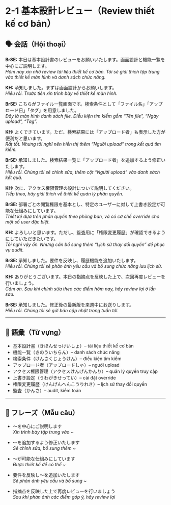 # 2-1 基本設計レビュー（Review thiết kế cơ bản）

## 🗣️ 会話（Hội thoại）

**BrSE:** 本日は基本設計書のレビューをお願いいたします。画面設計と機能一覧を中心にご説明します。  
*Hôm nay xin nhờ review tài liệu thiết kế cơ bản. Tôi sẽ giải thích tập trung vào thiết kế màn hình và danh sách chức năng.*  

**KH:** 承知しました。まずは画面設計からお願いします。  
*Hiểu rồi. Trước tiên xin trình bày về thiết kế màn hình.*  

**BrSE:** こちらがファイル一覧画面です。検索条件として「ファイル名」「アップロード日」「タグ」を用意しました。  
*Đây là màn hình danh sách file. Điều kiện tìm kiếm gồm “Tên file”, “Ngày upload”, “Tag”.*  

**KH:** よくできています。ただ、検索結果には「アップロード者」も表示した方が便利だと思います。  
*Rất tốt. Nhưng tôi nghĩ nên hiển thị thêm “Người upload” trong kết quả tìm kiếm.*  

**BrSE:** 承知しました。検索結果一覧に「アップロード者」を追加するよう修正いたします。  
*Hiểu rồi. Chúng tôi sẽ chỉnh sửa, thêm cột “Người upload” vào danh sách kết quả.*  

**KH:** 次に、アクセス権限管理の設計について説明してください。  
*Tiếp theo, hãy giải thích về thiết kế quản lý phân quyền.*  

**BrSE:** 部署ごとの閲覧権限を基本とし、特定のユーザーに対して上書き設定が可能な仕組みにしています。  
*Thiết kế dựa trên phân quyền theo phòng ban, và có cơ chế override cho một số user đặc biệt.*  

**KH:** よろしいと思います。ただし、監査用に「権限変更履歴」が確認できるようにしていただきたいです。  
*Tôi nghĩ vậy ổn. Nhưng cần bổ sung thêm “Lịch sử thay đổi quyền” để phục vụ audit.*  

**BrSE:** 承知しました。要件を反映し、履歴機能を追加いたします。  
*Hiểu rồi. Chúng tôi sẽ phản ánh yêu cầu và bổ sung chức năng lưu lịch sử.*  

**KH:** ありがとうございます。本日の指摘点を反映した上で、次回再度レビューを行いましょう。  
*Cảm ơn. Sau khi chỉnh sửa theo các điểm hôm nay, hãy review lại ở lần sau.*  

**BrSE:** 承知しました。修正後の最新版を来週中にお送りします。  
*Hiểu rồi. Chúng tôi sẽ gửi bản cập nhật trong tuần tới.*  

---

## 📖 語彙（Từ vựng）

- 基本設計書（きほんせっけいしょ）– tài liệu thiết kế cơ bản  
- 機能一覧（きのういちらん）– danh sách chức năng  
- 検索条件（けんさくじょうけん）– điều kiện tìm kiếm  
- アップロード者（アップロードしゃ）– người upload  
- アクセス権限管理（アクセスけんげんかんり）– quản lý quyền truy cập  
- 上書き設定（うわがきせってい）– cài đặt override  
- 権限変更履歴（けんげんへんこうりれき）– lịch sử thay đổi quyền  
- 監査（かんさ）– audit, kiểm toán  

---

## 📝 フレーズ（Mẫu câu）

- ～を中心にご説明します  
  *Xin trình bày tập trung vào ~*  

- ～を追加するよう修正いたします  
  *Sẽ chỉnh sửa, bổ sung thêm ~*  

- ～が可能な仕組みにしています  
  *Được thiết kế để có thể ~*  

- 要件を反映し～を追加いたします  
  *Sẽ phản ánh yêu cầu và bổ sung ~*  

- 指摘点を反映した上で再度レビューを行いましょう  
  *Sau khi phản ánh các điểm góp ý, hãy review lại*  
